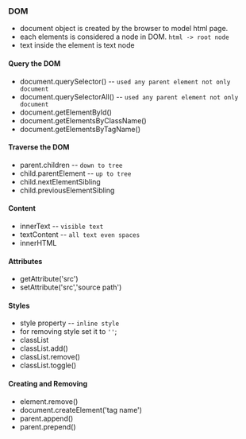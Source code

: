### DOM
- document object is created by the browser to model html page.
- each elements is considered a node in DOM. `html -> root node`
- text inside the element is text node 
#### Query the DOM
- document.querySelector() -- `used any parent element not only document`
- document.querySelectorAll() -- `used any parent element not only document`
- document.getElementById()
- document.getElementsByClassName()
- document.getElementsByTagName()
#### Traverse the DOM
- parent.children -- `down to tree`
- child.parentElement -- `up to tree`
- child.nextElementSibling
- child.previousElementSibling
#### Content
- innerText -- `visible text`
- textContent -- `all text even spaces`
- innerHTML
#### Attributes
- getAttribute('src')
- setAttribute('src','source path')
#### Styles
- style property -- `inline style`
- for removing style set it to `''`;
- classList
- classList.add()
- classList.remove()
- classList.toggle()
#### Creating and Removing 
- element.remove()
- document.createElement('tag name')
- parent.append()
- parent.prepend()

